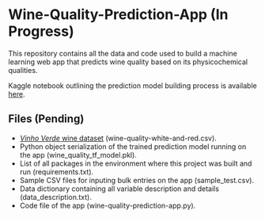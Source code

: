 # Wine-Quality-Prediction-App (In Progress)
This repository contains all the data and code used to build a machine learning web app that predicts wine quality based on its physicochemical qualities.

Kaggle notebook outlining the prediction model building process is available [here]().

Files (Pending)
-----
* [*Vinho Verde* wine dataset](https://www.kaggle.com/ruthgn/wine-quality-data-set-red-white-wine) (wine-quality-white-and-red.csv).
* Python object serialization of the trained prediction model running on the app (wine_quality_tf_model.pkl).
* List of all packages in the environment where this project was built and run (requirements.txt).
* Sample CSV files for inputing bulk entries on the app (sample_test.csv).
* Data dictionary containing all variable description and details (data_description.txt).
* Code file of the app (wine-quality-prediction-app.py).
